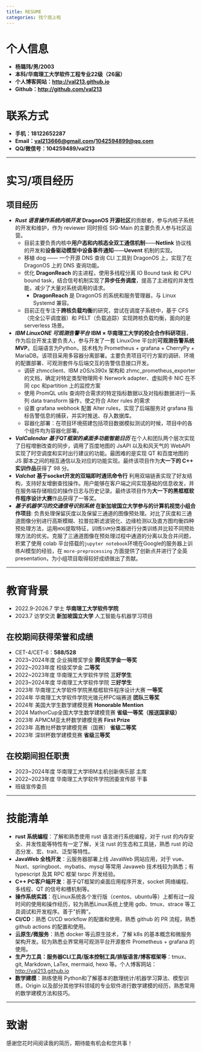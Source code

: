 ```yaml
---
title: RESUME
categories: 找个班上啦
---
```

# 个人信息
 - **杨璐玮/男/2003**
 - **本科/华南理工大学软件工程专业22级（26届）**
 - **个人博客网站：http://val213.github.io**
 - **Github：http://github.com/val213**
# 联系方式
 - **手机：18122652287**
 - **Email：val213666@gmail.com/1042594899@qq.com**
 - **QQ/微信号：104259489/val213**
---
# 实习/项目经历
## 项目经历
- ***Rust 语言操作系统内核开发*** 
**DragonOS 开源社区**的贡献者，参与内核子系统的开发和维护，作为 reviewer 同时担任 SIG-Main 的主要负责人参与社区运营。
	- 目前主要负责内核中**用户态和内核态全双工通信机制**——**Netlink** 协议栈的开发和**设备驱动模型中设备事件通知**——**Uevent** 机制的实现。
	- 移植 dog —— 一个开源 DNS 查询 CLI 工具到 DragonOS 上，实现了在 DragonOS 上的 DNS 查询功能。
	- 优化 **DragonReach** 的主进程，使用多线程分离 IO Bound task 和 CPU bound task，结合信号机制实现了**异步任务调度**，提高了主进程的并发性能，减少了大量对系统调用的请求。
		- **DragonReach** 是 DragonOS 的系统和服务管理器，与 Linux Systemd 兼容。
	- 目前正在专注于**跨核负载均衡**的研究，尝试在调度子系统中，基于 CFS（完全公平调度器）和 PELT（负载追踪）实现跨核负载均衡，面向的是 serverless 场景。
- ***IBM LinuxONE 可观测告警平台*** 
**IBM × 华南理工大学的校企合作科研项目**，作为后台开发主要负责人，参与开发了一套 LinuxOne 平台的**可观测告警系统 MVP**。后端语言为Python，技术栈为 Prometheus + grafana + CherryPy + MariaDB。该项目采用多容器分离部署。主要负责项目可行方案的调研、环境的配置部署、可观测套件与后端交互的告警信息接口开发。
	- 调研 zhmcclient、IBM zOS/s390x 架构和 zhmc_prometheus_exporter 的文档，确定对特定类型物理网卡 Nerwork adapter、虚拟网卡 NIC 在不同 cpc 和partition 上的监控方案
	- 使用 PromQL utils 查询符合需求的特定指标数据以及对指标数据进行一系列 data transform 操作，使之符合 Alter rules 的需求
	- 设置 grafana webhook 配置 Alter rules，实现了后端服务对 grafana 指标告警信息的捕获，并实时推送、存入数据库。
	- 容器化部署：在项目环境搭建包括项目数据模拟测试的时候，项目中的各个组件均为容器化部署。
- ***ValCalendar*** ***基于QT框架的桌面多功能智能日历***
在个人和团队两个层次实现了日程增删改查的同步，调用了百度地图的 JsAPI 以及和风天气的 WebAPI 实现了时空调度和实时出行建议的功能。最困难的是实现 QT 和百度地图的 JS 脚本之间的相互通信以及对应的功能实现。最终该项目作为**大一下的 C++ 实训作品**获得了 98 分。
- ***Valchat*** **基于socket开发的双端即时通讯命令行**
利用双端链表实现了好友结构，支持好友增删查找操作。用户能够在客户端之间实现基础的信息收发，并在服务端存储相应的操作日志与历史记录。最终该项目作为**大一下的黑框框软件程序设计大赛**作品获得了一等奖。
- ***基于机器学习的交通信号识别系统*** 
**在新加坡国立大学参与的计算机视觉小组合作项目**: 负责处理保留灰度以及保留三通道的图像预处理。对比了灰度和三通道图像分别进行高斯模糊、拉普拉斯滤波锐化、边缘检测以及直方图均衡四种预处理方法，运用`HOG`提取特征，训练`SVM`分类器进行分类训练并比较不同预处理方法的优劣。克服了三通道图像在预处理过程中通道的分离以及合并问题，积累了使用 colab 平台搭载的`jupyter notebook`环境在Google的服务器上训练AI模型的经验，在 `more-preprocessing` 方面提供了创新点并进行了全英 presentation，为小组项目取得较好成绩做出了贡献。
<!-- - ***协程库 libco***
**来自于南京大学操作系统课程的Lab** 该库实现轻量级的用户态协程，可以在一个不支持线程的操作系统上实现共享内存多任务并发。 -->

<!-- ## 实习经历
### AI方向
- LLM 微调训练数据处理实习生 2024.1  广州寰宇未来
负责为医药领域 LLM 微调训练数据进行清洗工作，编写各种脚本工具从甲方提供的文档中提取符合要求的文本、表格、图片等数据转换为LLM训练所需格式，落地数据清洗全流程。 -->
---

# 教育背景
 - 2022.9-2026.7 学士 **华南理工大学软件学院**
 - 2023.7 访学交流 **新加坡国立大学** 人工智能与机器学习项目
 ## 在校期间获得荣誉和成绩
 - CET-4/CET-6：**588/528**
 - 2023~2024年度 企业捐赠奖学金 **腾讯奖学金一等奖**
 - 2022~2023年度 校级奖学金 **二等奖**
 - 2022~2023年度 华南理工大学软件学院 **三好学生**
 - 2023~2024年度 华南理工大学软件学院 **三好学生**
 - 2023年 华南理工大学软件学院黑框框软件程序设计大赛 **一等奖**
 - 2024年 华南理工大学软件学院光锥元杯PC端赛道 **团队三等奖**
 - 2024年 美国大学生数学建模竞赛 **Honorable Mention**
 - 2024 MathorCup全国大学生数学建模竞赛 **省级一等奖（报送国家级）**
 - 2023年 APMCM亚太杯数学建模竞赛 **First Prize** 
 - 2023年 高教社杯数学建模竞赛（国赛） **省级二等奖**
 - 2023年 深圳杯数学建模竞赛 **省级三等奖**
 ## 在校期间担任职责
 - 2023~2024年度 华南理工大学IBM主机创新俱乐部 主席
 - 2022~2023年度 华南理工大学软件学院团委宣传部 干事
 - 班级宣传委员
---

# 技能清单
- **rust 系统编程**：了解和熟悉使用 rust 语言进行系统编程，对于 rust 的内存安全、并发性能等特性有一定了解，关注 rust 的生态和工具链，熟悉 rust 的动态分发、宏、trait、泛型等特性。
- **JavaWeb 全栈开发**：云服务器部署上线 JavaWeb 网站应用，对于 vue、Nuxt、springboot、mybatis、mysql 等常用 Javaweb 技术栈较为熟悉；有 typescript 及其 RPC 框架 tsrpc 开发经验。
- **C++ PC客户端开发**：基于QT框架的桌面应用程序开发，socket 网络编程、多线程、QT 的信号和槽机制等。
- **操作系统实践**：在Linux系统各个发行版（centos、ubuntu等）上都有过一段时间的使用和操作经历，较为熟悉Linux系统上使用 gdb、tmux、strace 等工具调试和开发程序。善于"折腾"。
- **CI/CD**：熟悉 CI/CD workflow 的配置和使用，熟悉 github 的 PR 流程，熟悉 github actions 的配置和使用。
- **云原生/微服务**：熟悉 docker 等云原生技术，了解 k8s 的基本概念和微服务架构开发。较为熟悉业界常用可观测平台开源套件 Prometheus + grafana 的使用。
- **生产力工具：服务器CLI工具/版本控制工具/排版语言/博客框架等**：tmux、git, Markdown, LaTex, mermaid, hexo 等。个人博客网站：http://val213.github.io
- **数学建模**：熟练使用 Python和了解基本的数理统计/机器学习算法、模型训练，Origin 以及部分其他学科领域的专业软件进行数学建模的经历，熟悉常用的数学建模方法和技巧。
---


# 致谢
感谢您花时间阅读我的简历，期待能有机会和您共事！